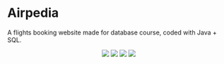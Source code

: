 # Airpedia
A flights booking website made for database course, coded with Java + SQL.
<p align="center">
<img src="https://user-images.githubusercontent.com/14133821/33742752-c5ee0f00-db77-11e7-8a6d-3ad75370b043.png">
<img src="https://user-images.githubusercontent.com/14133821/33742751-c5e47bde-db77-11e7-9b59-7f8f234bdd96.png">
<img src="https://user-images.githubusercontent.com/14133821/33742859-38d71e76-db78-11e7-81c0-5e38f8a8f644.png">
<img src="https://user-images.githubusercontent.com/14133821/33742750-c5daf938-db77-11e7-9af1-45eb03e18528.png">

</p>

